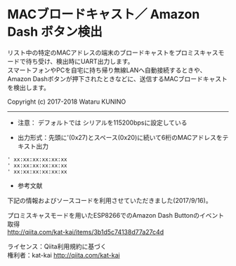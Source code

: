 # MACブロードキャスト／ Amazon Dash ボタン検出

リスト中の特定のMACアドレスの端末のブロードキャストをプロミスキャスモードで待ち受け、検出時にUART出力します。  
スマートフォンやPCを自宅に持ち帰り無線LANへ自動接続するときや、Amazon Dashボタンが押下されたときなどに、送信するMACブロードキャストを検出します。  

Copyright (c) 2017-2018 Wataru KUNINO  
********************************************************************************

* 注意： デフォルトでは シリアルを115200bpsに設定している

* 出力形式：先頭に'(0x27)とスペース(0x20)に続いて6桁のMACアドレスをテキスト出力

`' xx:xx:xx:xx:xx:xx`  
`' xx:xx:xx:xx:xx:xx`  
`' xx:xx:xx:xx:xx:xx`  

* 参考文献

下記の情報およびソースコードを利用させていただきました(2017/9/16)。

プロミスキャスモードを用いたESP8266でのAmazon Dash Buttonのイベント取得  
<http://qiita.com/kat-kai/items/3b1d5c74138d77a27c4d>

ライセンス：Qiita利用規約に基づく  
権利者：kat-kai http://qiita.com/kat-kai
